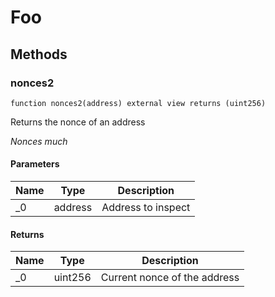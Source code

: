 # Foo









## Methods

### nonces2

```solidity
function nonces2(address) external view returns (uint256)
```

Returns the nonce of an address

*Nonces much*

#### Parameters

| Name | Type | Description |
|---|---|---|
| _0 | address | Address to inspect

#### Returns

| Name | Type | Description |
|---|---|---|
| _0 | uint256 | Current nonce of the address




